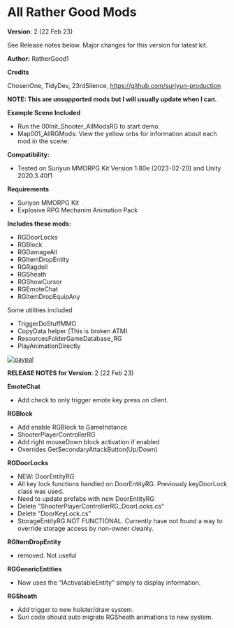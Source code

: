 # All Rather Good Mods

**Version**: 2 (22 Feb 23)

See Release notes below. Major changes for this version for latest kit.

**Author:** RatherGood1

**Credits** 

ChosenOne, TidyDev, 23rdSilence, https://github.com/suriyun-production

**NOTE: This are unsupported mods but I will usually update when I can.**

**Example Scene Included**

* Run the 00Init_Shooter_AllModsRG to start demo.
* Map001_AllRGMods: View the yellow orbs for information about each mod in the scene. 

 **Compatibility:** 
 * Tested on Suriyun MMORPG Kit Version  1.80e (2023-02-20)  and Unity 2020.3.40f1

**Requirements**
* Suriyon MMORPG Kit
* Explosive RPG Mechanim Animation Pack

**Includes these mods:**
* RGDoorLocks
* RGBlock
* RGDamageAll
* RGItemDropEntity
* RGRagdoll
* RGSheath
* RGShowCursor
* RGEmoteChat
* RGItemDropEquipAny

Some utilities included
* TriggerDoStuffMMO
* CopyData helper (This is broken ATM)
* ResourcesFolderGameDatabase_RG
* PlayAnimationDirectly


[![paypal](https://www.paypalobjects.com/en_US/i/btn/btn_donateCC_LG.gif)](https://www.paypal.com/cgi-bin/webscr?cmd=_s-xclick&hosted_button_id=L7RYB7NRR78L6)

**RELEASE NOTES for Version**: 2 (22 Feb 23)

**EmoteChat**
* Add check to only trigger emote key press on client.

**RGBlock**
* Add enable RGBlock to GameInstance
* ShooterPlayerControllerRG
* Add right mouseDown block activation if enabled
* Overrides GetSecondaryAttackButton(Up/Down)

**RGDoorLocks**
* NEW: DoorEntityRG
* All key lock functions handled on DoorEntityRG. Previously keyDoorLock class was used.
* Need to update prefabs with new DoorEntityRG
* Delete "ShooterPlayerControllerRG_DoorLocks.cs"
* Delete "DoorKeyLock.cs"
* StorageEntityRG NOT FUNCTIONAL. Currently have not found a way to override storage access by non-owner cleanly.

**RGItemDropEntity**
* removed. Not useful

**RGGenericEntities** 
* Now uses the “IActivatableEntity” simply to display information.

**RGSheath** 
* Add trigger to new holster/draw system.
* Suri code should auto migrate RGSheath animations to new system.
